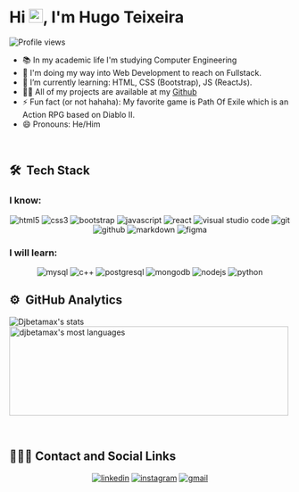 <!--<img align="right" height="590em" src="https://raw.githubusercontent.com/gist/maykbrito/618ef18e3bbb7cdfd200f3a4fc1aabc6/raw/201d47c76006c99fe0dc55ea92e76bdca5537f08/githubcard.svg"> -->
<h1 align="left">
  Hi <img src="https://raw.githubusercontent.com/kaueMarques/kaueMarques/master/hi.gif" width="25" height="25">, I'm Hugo Teixeira 
</h1>
 <img src="https://komarev.com/ghpvc/?username=djbetamax&amp;color=yellow" alt="Profile views">

* 📚 In my academic life I'm studying Computer Engineering
* 🔭 I'm doing my way into Web Development to reach on Fullstack.
* 🌱 I’m currently learning: HTML, CSS (Bootstrap), JS (ReactJs).
* 👨‍💻 All of my projects are available at my [Github](https://github.com/Djbetamax/Projetos)
* ⚡ Fun fact (or not hahaha): My favorite game is Path Of Exile which is an Action RPG based on Diablo II.
* 😄 Pronouns: He/Him

<br>

## 🛠  Tech Stack
<!--
### &nbsp; Design

<div>
  <p>
    <img src="https://img.shields.io/badge/figma-%23F05033.svg?style=for-the-badge&logo=figma&logoColor=white" alt="figma">
    <img src="" alt="">
  </P>
</div>

### &nbsp;&nbsp;&nbsp; Languages

<div>
  <p>
    <img src="" alt="">
  </P>
</div>

### &nbsp;&nbsp;&nbsp; Versioning

<div>
  <p>
    <img src="" alt="">
  </P>
</div>

### &nbsp;&nbsp;&nbsp; Databases

<div>
  <p>
    <img src="" alt="">
  </P>
</div>

### &nbsp;&nbsp;&nbsp; Servers

<div>
  <p>
    <img src="" alt="">
  </P>
</div>

### &nbsp;&nbsp;&nbsp; Frameworkd/CMS/Others

<div>
  <p>
    <img src="" alt="">
  </P>
</div>
-->

<div>

### I know:

  <p align="center">
 
<img src="https://img.shields.io/badge/html5-%23E34F26.svg?style=for-the-badge&logo=html5&logoColor=white" alt="html5">
<img src="https://img.shields.io/badge/css3-%231572B6.svg?style=for-the-badge&logo=css3&logoColor=white" alt="css3">
<img src="https://img.shields.io/badge/bootstrap-%23563D7C.svg?style=for-the-badge&logo=bootstrap&logoColor=white" alt="bootstrap">
<img src="https://img.shields.io/badge/javascript-%23323330.svg?style=for-the-badge&logo=javascript&logoColor=%23F7DF1E" alt="javascript">
<img src="https://img.shields.io/badge/react-%2320232a.svg?style=for-the-badge&logo=react&logoColor=%2361DAFB" alt="react">
<img src="https://img.shields.io/badge/Visual%20Studio%20Code-0078d7.svg?style=for-the-badge&logo=visual-studio-code&logoColor=white" alt="visual studio code">
<img src="https://img.shields.io/badge/git-%23F05033.svg?style=for-the-badge&logo=git&logoColor=white" alt="git">
<img src="https://img.shields.io/badge/github-%23121011.svg?style=for-the-badge&logo=github&logoColor=white" alt="github">
<img src="https://img.shields.io/badge/markdown-%23000000.svg?style=for-the-badge&logo=markdown&logoColor=white" alt="markdown">
<img src="https://img.shields.io/badge/figma-%23F24E1E.svg?style=for-the-badge&logo=figma&logoColor=white" alt="figma">

  </p>

### I will learn:
 
  <p align="center">
 
<img src="https://img.shields.io/badge/mysql-%2300f.svg?style=for-the-badge&logo=mysql&logoColor=white" alt="mysql">
<img src="https://img.shields.io/badge/c++-%2300599C.svg?style=for-the-badge&logo=c%2B%2B&logoColor=white" alt="c++">
<img src="https://img.shields.io/badge/postgres-%23316192.svg?style=for-the-badge&logo=postgresql&logoColor=white)" alt="postgresql">
<img src="https://img.shields.io/badge/MongoDB-%234ea94b.svg?style=for-the-badge&logo=mongodb&logoColor=white" alt="mongodb">
<img src="https://img.shields.io/badge/node.js-6DA55F?style=for-the-badge&logo=node.js&logoColor=white" alt="nodejs">
<img src="https://img.shields.io/badge/python-3670A0?style=for-the-badge&logo=python&logoColor=ffdd54" alt="python">

  </p>

</div>

## ⚙️  GitHub Analytics

![Djbetamax's stats](https://github-readme-stats.vercel.app/api?username=djbetamax&count_private=true&show_icons=true&theme=vision-friendly-dark&border_radius=25px&hide_border=true)
  <img align="top" width="500" src="https://github-readme-stats.vercel.app/api/top-langs/?username=Djbetamax&layout=compact&amp;theme=vision-friendly-dark"
  height="160px" alt="djbetamax's most languages">

<br>

## 👨🏽‍🦲 Contact and Social Links

<div>
  <p align="center">
    <a href="www.linkedin.com/in/8dev" target="blank"><img src="https://img.shields.io/badge/8Dev-%230077B5.svg?style=for-the-badge&logo=linkedin&logoColor=white" alt="linkedin"></a>
    <a href="https://www.instagram.com/hugo_8dev/" target="blank"><img src="https://img.shields.io/badge/8Dev-%23E34F26.svg?style=for-the-badge&logo=Instagram&logoColor=white" alt="instagram"></a>
    <a href="mailto:hugots23@gmail.com" target="blank"><img src="https://img.shields.io/badge/Mail me-D14836?style=for-the-badge&logo=gmail&logoColor=white" alt="gmail"></a>
  </p>
</div>
